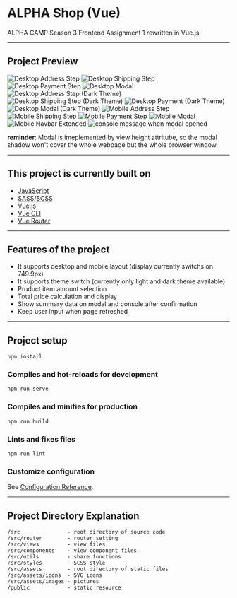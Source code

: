 # ALPHA Shop (Vue)
ALPHA CAMP Season 3 Frontend Assignment 1 rewritten in Vue.js
- - -
## Project Preview
![Desktop Address Step](public/images/preview-1.png)
![Desktop Shipping Step](public/images/preview-2.png)
![Desktop Payment Step](public/images/preview-3.png)
![Desktop Modal](public/images/preview-4.png)
![Desktop Address Step (Dark Theme)](public/images/preview-5.png)
![Desktop Shipping Step (Dark Theme)](public/images/preview-6.png)
![Desktop Payment (Dark Theme)](public/images/preview-7.png)
![Desktop Modal (Dark Theme)](public/images/preview-8.png)
![Mobile Address Step](public/images/preview-9.png)
![Mobile Shipping Step](public/images/preview-10.png)
![Mobile Payment Step](public/images/preview-11.png)
![Mobile Modal](public/images/preview-12.png)
![Mobile Navbar Extended](public/images/preview-13.png)
![console message when modal opened](public/images/preview-14.png)

**reminder**: Modal is imeplemented by view height attritube, so the modal shadow won't cover the whole webpage but the whole browser window.
- - -

## This project is currently built on
* [JavaScript](https://developer.mozilla.org/en-US/docs/Web/JavaScript)
* [SASS/SCSS](https://sass-lang.com/)
* [Vue.js](https://vuejs.org/)
* [Vue CLI](https://cli.vuejs.org/)
* [Vue Router](https://router.vuejs.org/)
- - -

## Features of the project
* It supports desktop and mobile layout (display currently switchs on 749.9px)
* It supports theme switch (currently only light and dark theme available)
* Product item amount selection
* Total price calculation and display
* Show summary data on modal and console after confirmation
* Keep user input when page refreshed

- - -

## Project setup
```
npm install
```

### Compiles and hot-reloads for development
```
npm run serve
```

### Compiles and minifies for production
```
npm run build
```

### Lints and fixes files
```
npm run lint
```

### Customize configuration
See [Configuration Reference](https://cli.vuejs.org/config/).

- - -

## Project Directory Explanation
    /src               - root directory of source code
    /src/router        - router setting
    /src/views         - view files
    /src/components    - view component files
    /src/utils         - share functions
    /src/styles        - SCSS style
    /src/assets        - root directory of static files
    /src/assets/icons  - SVG icons
    /src/assets/images - pictures
    /public            - static resource
